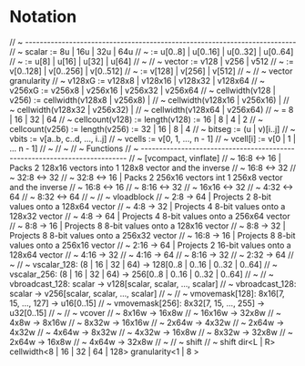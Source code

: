 # Notation

// ~ --------------------------------------------------------------------------
// ~ scalar := 8u      | 16u      | 32u       | 64u
// ~        := u[0..8] | u[0..16] | u[0..32] | u[0..64]
// ~        := u[8]    | u[16]    | u[32]    | u[64]
// ~
// ~ vector := v128      | v256      | v512
// ~        := v[0..128] | v[0..256] | v[0..512]
// ~        := v[128]    | v[256]    | v[512]
// ~
// ~ vector granularity
// ~ v128xG := v128x8 | v128x16 | v128x32 | v128x64
// ~ v256xG := v256x8 | v256x16 | v256x32 | v256x64
// ~ cellwidth(v128 | v256) := cellwidth(v128x8  | v256x8)  |
// ~                           cellwidth(v128x16 | v256x16) |
// ~                           cellwidth(v128x32 | v256x32) |
// ~                           cellwidth(v128x64 | v256x64)
// ~                        = 8 | 16 | 32 | 64
// ~ cellcount(v128) := length(v128) := 16 | 8 | 4 | 2
// ~ cellcount(v256) := length(v256) := 32 | 16 | 8 | 4
// ~ bitseg := (u | v)[i..j]
// ~ vbits  := v[a..b, c..d, ..., i..j]
// ~ vcells := v[0, 1, ..., n - 1]
// ~ vcell[i] := v[0 | 1 | ... n - 1]
// ~
// ~
// ~ Functions
// ~ --------------------------------------------------------------------------
// ~ [vcompact, vinflate]
// ~ 16:8 <-> 16 | Packs 2 128x16 vectors into 1 128x8 vector and the inverse
// ~ 16:8 <-> 32
// ~ 32:8 <-> 32
// ~ 32:8 <-> 16 | Packs 2 256x16 vectors int 1 256x8 vector and the inverse
// ~ 16:8 <-> 16
// ~ 8:16 <-> 32
// ~ 16x16 <-> 32
// ~ 4:32 <-> 64
// ~ 8:32 <-> 64
// ~
// ~ vloadblock
// ~ 2:8 -> 64  | Projects 2 8-bit values onto a 128x64 vector
// ~ 4:8 -> 32  | Projects 4 8-bit values onto a 128x32 vector
// ~ 4:8 -> 64  | Projects 4 8-bit values onto a 256x64 vector
// ~ 8:8 -> 16  | Projects 8 8-bit values onto a 128x16 vector
// ~ 8:8 -> 32  | Projects 8 8-bit values onto a 256x32 vector
// ~ 16:8 -> 16 | Projects 8 8-bit values onto a 256x16 vector
// ~ 2:16 -> 64 | Projects 2 16-bit values onto a 128x64 vector
// ~ 4:16 -> 32
// ~ 4:16 -> 64
// ~ 8:16 -> 32
// ~ 2:32 -> 64
// ~
// ~ vscalar_128: (8 | 16 | 32 | 64) -> 128[0..8 | 0..16 | 0..32 | 0..64]
// ~ vscalar_256: (8 | 16 | 32 | 64) -> 256[0..8 | 0..16 | 0..32 | 0..64]
// ~
// ~ vbroadcast_128: scalar -> v128[scalar, scalar, ..., scalar]
// ~ vbroadcast_128: scalar -> v256[scalar, scalar, ..., scalar]
// ~
// ~ vmovemask[128]: 8x16[7, 15, ..., 127] -> u16[0..15]
// ~ vmovemask[256]: 8x32[7, 15, ..., 255] -> u32[0..15]
// ~
// ~ vcover
// ~ 8x16w -> 16x8w
// ~ 16x16w -> 32x8w
// ~ 4x8w -> 8x16w
// ~ 8x32w -> 16x16w
// ~ 2x64w -> 4x32w
// ~ 2x64w -> 4x32w
// ~ 4x64w -> 8x32w
// ~ 4x32w -> 16x8w
// ~ 8x32w -> 32x8w
// ~ 2x64w -> 16x8w
// ~ 4x64w -> 32x8w
// ~
// ~ shift
// ~ shift dir<L | R> cellwidth<8 | 16 | 32 | 64 | 128> granularity<1 | 8 >
